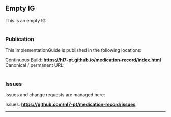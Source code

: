 Empty IG
---
This is an empty IG
<br> </br>
###
### Publication
This ImplementationGuide is published in the following locations:

Continuous Build: __https://hl7-pt.github.io/medication-record/index.html__  
Canonical / permanent URL: 
<br> </br>

### Issues
Issues and change requests are managed here:  

Issues:  __https://github.com/hl7-pt/medication-record/issues__  

---
 
 

